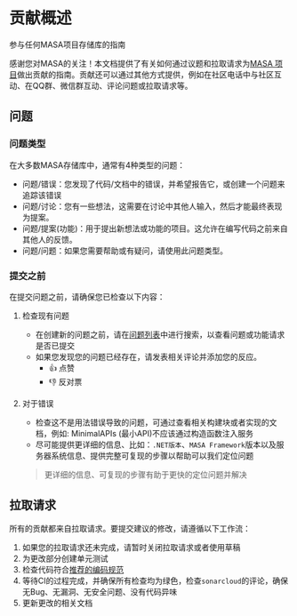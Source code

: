 # 贡献概述

参与任何MASA项目存储库的指南

感谢您对MASA的关注！本文档提供了有关如何通过议题和拉取请求为[MASA 项目](https://github.com/masastack)做出贡献的指南。贡献还可以通过其他方式提供，例如在社区电话中与社区互动、在QQ群、微信群互动、评论问题或拉取请求等。

## 问题

### 问题类型

在大多数MASA存储库中，通常有4种类型的问题：

* 问题/错误：您发现了代码/文档中的错误，并希望报告它，或创建一个问题来追踪该错误
* 问题/讨论：您有一些想法，这需要在讨论中其他人输入，然后才能最终表现为提案。
* 问题/提案(功能)：用于提出新想法或功能的项目。这允许在编写代码之前来自其他人的反馈。
* 问题/问题：如果您需要帮助或有疑问，请使用此问题类型。

### 提交之前

在提交问题之前，请确保您已检查以下内容：

1. 检查现有问题
   * 在创建新的问题之前，请在[问题列表](https://github.com/masastack/MASA.Framework/issues?q=)中进行搜索，以查看问题或功能请求是否已提交
   * 如果您发现您的问题已经存在，请发表相关评论并添加您的反应。
     * 👍 点赞
     * 👎 反对票
2. 对于错误
   * 检查这不是用法错误导致的问题，可通过查看相关构建块或者实现的文档，例如: MinimalAPIs (最小API)不应该通过构造函数注入服务
   * 尽可能提供更详细的信息、比如：`.NET版本`、`MASA Framework`版本以及服务器系统信息、提供完整可复现的步骤以帮助可以我们定位问题

   > 更详细的信息、可复现的步骤有助于更快的定位问题并解决 

## 拉取请求

所有的贡献都来自拉取请求。要提交建议的修改，请遵循以下工作流：

1. 如果您的拉取请求还未完成，请暂时关闭拉取请求或者使用草稿
2. 为更改部分创建单元测试
3. 检查代码符合[推荐的编码规范](/framework/contribution/recommend)
4. 等待CI的过程完成，并确保所有检查均为绿色，检查`sonarcloud`的评论，确保无Bug、无漏洞、无安全问题、没有代码异味 
5. 更新更改的相关文档